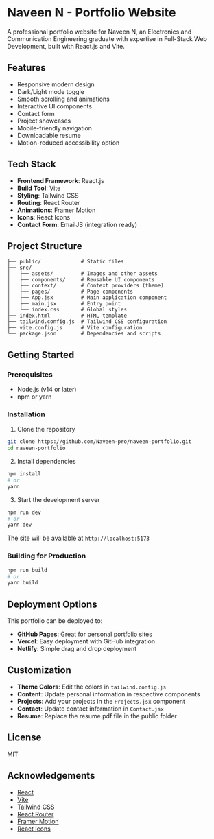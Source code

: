 # Naveen N - Portfolio Website

A professional portfolio website for Naveen N, an Electronics and Communication Engineering graduate with expertise in Full-Stack Web Development, built with React.js and Vite.

## Features

- Responsive modern design
- Dark/Light mode toggle
- Smooth scrolling and animations
- Interactive UI components
- Contact form
- Project showcases
- Mobile-friendly navigation
- Downloadable resume
- Motion-reduced accessibility option

## Tech Stack

- **Frontend Framework**: React.js
- **Build Tool**: Vite
- **Styling**: Tailwind CSS
- **Routing**: React Router
- **Animations**: Framer Motion
- **Icons**: React Icons
- **Contact Form**: EmailJS (integration ready)

## Project Structure

```
├── public/             # Static files
├── src/
│   ├── assets/         # Images and other assets
│   ├── components/     # Reusable UI components
│   ├── context/        # Context providers (theme)
│   ├── pages/          # Page components
│   ├── App.jsx         # Main application component
│   ├── main.jsx        # Entry point
│   └── index.css       # Global styles
├── index.html          # HTML template
├── tailwind.config.js  # Tailwind CSS configuration
├── vite.config.js      # Vite configuration
└── package.json        # Dependencies and scripts
```

## Getting Started

### Prerequisites

- Node.js (v14 or later)
- npm or yarn

### Installation

1. Clone the repository

```bash
git clone https://github.com/Naveen-pro/naveen-portfolio.git
cd naveen-portfolio
```

2. Install dependencies

```bash
npm install
# or
yarn
```

3. Start the development server

```bash
npm run dev
# or
yarn dev
```

The site will be available at `http://localhost:5173`

### Building for Production

```bash
npm run build
# or
yarn build
```

## Deployment Options

This portfolio can be deployed to:

- **GitHub Pages**: Great for personal portfolio sites
- **Vercel**: Easy deployment with GitHub integration
- **Netlify**: Simple drag and drop deployment

## Customization

- **Theme Colors**: Edit the colors in `tailwind.config.js`
- **Content**: Update personal information in respective components
- **Projects**: Add your projects in the `Projects.jsx` component
- **Contact**: Update contact information in `Contact.jsx`
- **Resume**: Replace the resume.pdf file in the public folder

## License

MIT

## Acknowledgements

- [React](https://reactjs.org/)
- [Vite](https://vitejs.dev/)
- [Tailwind CSS](https://tailwindcss.com/)
- [React Router](https://reactrouter.com/)
- [Framer Motion](https://www.framer.com/motion/)
- [React Icons](https://react-icons.github.io/react-icons/)
